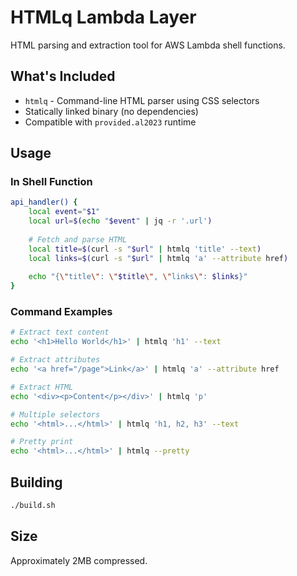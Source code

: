 # HTMLq Lambda Layer

HTML parsing and extraction tool for AWS Lambda shell functions.

## What's Included

- `htmlq` - Command-line HTML parser using CSS selectors
- Statically linked binary (no dependencies)
- Compatible with `provided.al2023` runtime

## Usage

### In Shell Function

```bash
api_handler() {
    local event="$1"
    local url=$(echo "$event" | jq -r '.url')
    
    # Fetch and parse HTML
    local title=$(curl -s "$url" | htmlq 'title' --text)
    local links=$(curl -s "$url" | htmlq 'a' --attribute href)
    
    echo "{\"title\": \"$title\", \"links\": $links}"
}
```

### Command Examples

```bash
# Extract text content
echo '<h1>Hello World</h1>' | htmlq 'h1' --text

# Extract attributes
echo '<a href="/page">Link</a>' | htmlq 'a' --attribute href

# Extract HTML
echo '<div><p>Content</p></div>' | htmlq 'p'

# Multiple selectors
echo '<html>...</html>' | htmlq 'h1, h2, h3' --text

# Pretty print
echo '<html>...</html>' | htmlq --pretty
```

## Building

```bash
./build.sh
```

## Size

Approximately 2MB compressed.